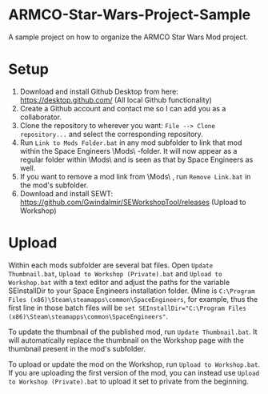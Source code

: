 # ARMCO-Star-Wars-Project-Sample
A sample project on how to organize the ARMCO Star Wars Mod project.

# Setup
1. Download and install Github Desktop from here: https://desktop.github.com/ (All local Github functionality)
2. Create a Github account and contact me so I can add you as a collaborator.
3. Clone the repository to wherever you want: `File --> Clone repository...` and select the corresponding repository.
4. Run `Link to Mods Folder.bat` in any mod subfolder to link that mod within the Space Engineers \Mods\ -folder. It will now appear as a regular folder within \Mods\ and is seen as that by Space Engineers as well.
5. If you want to remove a mod link from \Mods\ , run `Remove Link.bat` in the mod's subfolder.
6. Download and install SEWT: https://github.com/Gwindalmir/SEWorkshopTool/releases (Upload to Workshop)

# Upload
Within each mods subfolder are several bat files. Open `Update Thumbnail.bat`, `Upload to Workshop (Private).bat` and `Upload to Workshop.bat` with a text editor and adjust the paths for the variable SEInstallDir to your Space Engineers installation folder. (Mine is `C:\Program Files (x86)\Steam\steamapps\common\SpaceEngineers`, for example, thus the first line in those batch files will be `set SEInstallDir="C:\Program Files (x86)\Steam\steamapps\common\SpaceEngineers"`.

To update the thumbnail of the published mod, run `Update Thumbnail.bat`. It will automatically replace the thumbnail on the Workshop page with the thumbnail present in the mod's subfolder.

To upload or update the mod on the Workshop, run `Upload to Workshop.bat`. If you are uploading the first version of the mod, you can instead use `Upload to Workshop (Private).bat` to upload it set to private from the beginning.
